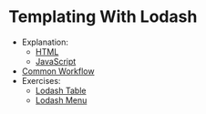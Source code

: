 # Templating With Lodash
- Explanation:
  - [HTML](./expl.html)
  - [JavaScript](./explanation.js)
- [Common Workflow](./workflow.html)
- Exercises:
  - [Lodash Table](./lod-table.html)
  - [Lodash Menu](./lod-menu.html)